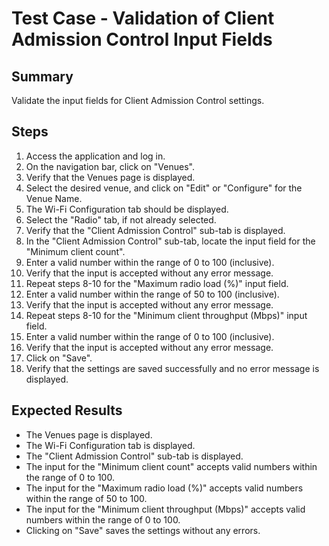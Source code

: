 # Test Case - Validation of Client Admission Control Input Fields

## Summary
Validate the input fields for Client Admission Control settings.

## Steps
1. Access the application and log in.
2. On the navigation bar, click on "Venues".
3. Verify that the Venues page is displayed.
4. Select the desired venue, and click on "Edit" or "Configure" for the Venue Name.
5. The Wi-Fi Configuration tab should be displayed.
6. Select the "Radio" tab, if not already selected.
7. Verify that the "Client Admission Control" sub-tab is displayed.
8. In the "Client Admission Control" sub-tab, locate the input field for the "Minimum client count".
9. Enter a valid number within the range of 0 to 100 (inclusive).
10. Verify that the input is accepted without any error message.
11. Repeat steps 8-10 for the "Maximum radio load (%)" input field.
12. Enter a valid number within the range of 50 to 100 (inclusive).
13. Verify that the input is accepted without any error message.
14. Repeat steps 8-10 for the "Minimum client throughput (Mbps)" input field.
15. Enter a valid number within the range of 0 to 100 (inclusive).
16. Verify that the input is accepted without any error message.
17. Click on "Save".
18. Verify that the settings are saved successfully and no error message is displayed.

## Expected Results
- The Venues page is displayed.
- The Wi-Fi Configuration tab is displayed.
- The "Client Admission Control" sub-tab is displayed.
- The input for the "Minimum client count" accepts valid numbers within the range of 0 to 100.
- The input for the "Maximum radio load (%)" accepts valid numbers within the range of 50 to 100.
- The input for the "Minimum client throughput (Mbps)" accepts valid numbers within the range of 0 to 100.
- Clicking on "Save" saves the settings without any errors.